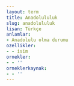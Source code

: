 ```yaml
---
layout: term
title: Anadolululuk
slug: anadolululuk
lisan: Türkçe
anlamlar:
- Anadolulu olma durumu
ozellikler:
- - isim
ornekler:
- - ''
orneklerkaynak:
- - ''
---
```

